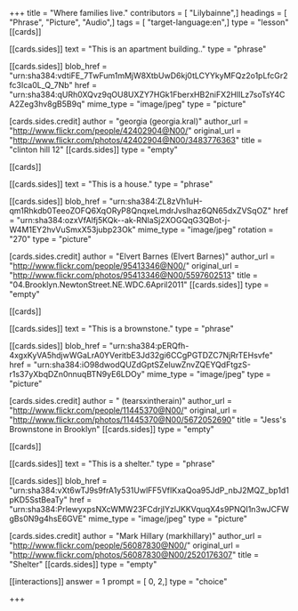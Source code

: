 +++
title = "Where families live."
contributors = [ "Lilybainne",]
headings = [ "Phrase", "Picture", "Audio",]
tags = [ "target-language:en",]
type = "lesson"
[[cards]]

[[cards.sides]]
text = "This is an apartment building.."
type = "phrase"

[[cards.sides]]
blob_href = "urn:sha384:vdtiFE_7TwFum1mMjW8XtbUwD6kj0tLCYYkyMFQz2o1pLfcGr2fc3Ica0L_Q_7Nb"
href = "urn:sha384:qURh0XQvz9qOU8UXZY7HGk1FberxHB2niFX2HlILz7soTsY4CA2Zeg3hv8gB5B9q"
mime_type = "image/jpeg"
type = "picture"

[cards.sides.credit]
author = "georgia (georgia.kral)"
author_url = "http://www.flickr.com/people/42402904@N00/"
original_url = "http://www.flickr.com/photos/42402904@N00/3483776363"
title = "clinton hill 12"
[[cards.sides]]
type = "empty"

[[cards]]

[[cards.sides]]
text = "This is a house."
type = "phrase"

[[cards.sides]]
blob_href = "urn:sha384:ZL8zVh1uH-qm1Rhkdb0TeeoZOFQ6XqORyP8QnqxeLmdrJvslhaz6QN65dxZVSqOZ"
href = "urn:sha384:ozxVfAlfj5KQk--ak-RNlaSj2XOGQqG3QBot-j-W4M1EY2hvVuSmxX53jubp23Ok"
mime_type = "image/jpeg"
rotation = "270"
type = "picture"

[cards.sides.credit]
author = "Elvert Barnes (Elvert Barnes)"
author_url = "http://www.flickr.com/people/95413346@N00/"
original_url = "http://www.flickr.com/photos/95413346@N00/5597602513"
title = "04.Brooklyn.NewtonStreet.NE.WDC.6April2011"
[[cards.sides]]
type = "empty"

[[cards]]

[[cards.sides]]
text = "This is a brownstone."
type = "phrase"

[[cards.sides]]
blob_href = "urn:sha384:pERQfh-4xgxKyVA5hdjwWGaLrA0YVeritbE3Jd32gi6CCgPGTDZC7NjRrTEHsvfe"
href = "urn:sha384:iO98dwodQUZdGptSZeluwZnvZQEYQdFtgzS-r1s37yXbqDZn0nnuqBTN9yE6LDOy"
mime_type = "image/jpeg"
type = "picture"

[cards.sides.credit]
author = " (tearsxintherain)"
author_url = "http://www.flickr.com/people/11445370@N00/"
original_url = "http://www.flickr.com/photos/11445370@N00/5672052690"
title = "Jess's Brownstone in Brooklyn"
[[cards.sides]]
type = "empty"

[[cards]]

[[cards.sides]]
text = "This is a shelter."
type = "phrase"

[[cards.sides]]
blob_href = "urn:sha384:vXt6wTJ9s9frA1y531UwlFF5VfIKxaQoa95JdP_nbJ2MQZ_bp1d1pKD5SstBeaTy"
href = "urn:sha384:PrlewyxpsNXcWMW23FCdrjIYzlJKKVquqX4s9PNQI1n3wJCFWgBs0N9g4hsE6GVE"
mime_type = "image/jpeg"
type = "picture"

[cards.sides.credit]
author = "Mark Hillary (markhillary)"
author_url = "http://www.flickr.com/people/56087830@N00/"
original_url = "http://www.flickr.com/photos/56087830@N00/2520176307"
title = "Shelter"
[[cards.sides]]
type = "empty"

[[interactions]]
answer = 1
prompt = [ 0, 2,]
type = "choice"

+++
